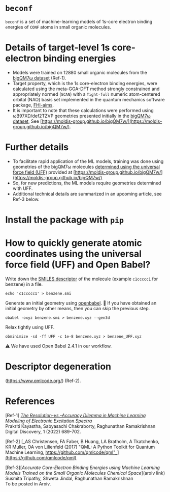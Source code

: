 # `beconf`

`beconf` is a set of machine-learning models of 1s-core electron `b`inding `e`nergies of `CONF` atoms in small organic molecules. 

# Details of target-level 1s core-electron binding energies
- Models were trained on 12880 small organic molecules from the [bigQM7ω dataset](https://moldis-group.github.io/bigQM7w/) (Ref-1).
- Target property, which is the 1s core-electron binding energies, were calculated using the meta-GGA-DFT method strongly constrained and appropriately normed (`SCAN`) with a `Tight-full` numeric atom-centered orbital (NAO) basis set implemented in the quantum mechanics software package, [FHI-aims](https://fhi-aims.org/).
- It is important to note that these calculations were performed using ωB97XD/def2TZVP geometries presented initially in the [bigQM7ω dataset](https://doi.org/10.1039/D1DD00031D), See [https://moldis-group.github.io/bigQM7w/](https://moldis-group.github.io/bigQM7w/).

 # Further details 
- To facilitate rapid application of the ML models, training was done using geometries of the bigQM7ω molecules [determined using the universal force field (UFF)](https://ndownloader.figshare.com/files/30478326) provided at [https://moldis-group.github.io/bigQM7w/](https://moldis-group.github.io/bigQM7w/)
- So, for new predictions, the ML models require geometries determined with UFF. 
- Additional technical details are summarized in an upcoming article, see Ref-3 below. 

# Install the package with `pip`

# How to quickly generate atomic coordinates using the universal force field (UFF) and Open Babel?

Write down the [SMILES descriptor](https://en.wikipedia.org/wiki/Simplified_molecular-input_line-entry_system) of the molecule (example `c1ccccc1` for benzene) in a file. 

    echo 'c1ccccc1' > benzene.smi

Generate an initial geometry using [openbabel](http://openbabel.org/wiki/Main_Page). :information_desk_person: If you have obtained an initial geometry by other means, then you can skip the previous step.

    obabel -oxyz benzene.smi > benzene.xyz --gen3d

Relax tightly using UFF.

    obminimize -sd -ff UFF -c 1e-8 benzene.xyz > benzene_UFF.xyz

:warning: We have used Open Babel 2.4.1 in our workflow.

# Descriptor degeneration
(https://www.qmlcode.org/) (Ref-2).

# References
[Ref-1] [_The Resolution-vs.-Accuracy Dilemma in Machine Learning Modeling of Electronic Excitation Spectra_](https://doi.org/10.1039/D1DD00031D)                  
Prakriti Kayastha, Sabyasachi Chakraborty, Raghunathan Ramakrishnan    
Digital Discovery, 1 (2022) 689-702.    

[Ref-2] [_AS Christensen, FA Faber, B Huang, LA Bratholm, A Tkatchenko, KR Muller, OA von Lilienfeld (2017) "QML: A Python Toolkit for Quantum Machine Learning, https://github.com/qmlcode/qml"_](https://github.com/qmlcode/qml)  

[Ref-3][_Accurate Core-Electron Binding Energies using Machine Learning Models Trained on the Small Organic Molecules Chemical Space_](arxiv link)    
Susmita Tripathy, Shweta Jindal, Raghunathan Ramakrishnan      
To be posted in Arxiv. 
